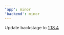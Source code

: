 ```yaml
---
'app': minor
'backend': minor
---
```


Update backstage to [1.18.4](https://github.com/backstage/backstage/releases/tag/v1.18.4)
